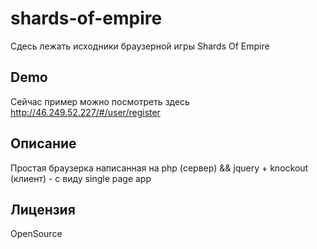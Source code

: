 shards-of-empire
================

Сдесь лежать исходники браузерной игры Shards Of Empire

## Demo
Сейчас пример можно посмотреть здесь http://46.249.52.227/#/user/register

## Описание
Простая браузерка написанная на php (сервер) && jquery + knockout (клиент) - с виду single page app

## Лицензия 
OpenSource
